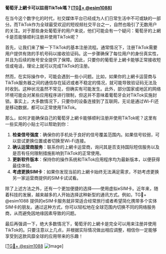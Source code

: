 **葡萄牙上網卡可以註冊TikTok嗎？[[TG💪+ @esim1088](https://t.me/s/esim1088)]**

在当今这个数字化的时代，社交媒体平台已经成为人们日常生活中不可或缺的一部分。而TikTok作为全球最受欢迎的短视频社交平台之一，自然也吸引了无数用户的关注。对于那些身处葡萄牙的用户来说，他们可能会有一个疑问：葡萄牙的上網卡是否能够顺利注册并使用TikTok呢？

首先，让我们来了解一下TikTok的基本注册流程。通常情况下，注册TikTok需要用户提供有效的手机号码以接收验证码。这一步骤确保了每位用户的身份真实性，并且为后续的账号安全提供了保障。因此，只要你的葡萄牙上網卡能够正常接收短信或电话，理论上就可以完成TikTok的注册。

然而，在实际操作中，可能会遇到一些小问题。比如，如果你的上網卡运营商与TikTok服务器之间的通信存在延迟或者不稳定的情况，就可能导致验证码无法及时收到。这种状况虽然不常见，但确实有可能发生。此外，部分国家或地区的网络环境可能会对某些应用程序进行限制，但这并不意味着葡萄牙会对TikTok实施封锁。事实上，大多数情况下，只要你的设备连接到了互联网，无论是通过Wi-Fi还是移动数据，都可以正常使用TikTok。

那么，如何才能确保自己的葡萄牙上網卡能够顺利注册并使用TikTok呢？这里有一些实用的小贴士可以帮助到你：

1. **检查信号强度**：确保你的手机处于良好的信号覆盖范围内。如果信号较弱，可以尝试更换位置或者切换至Wi-Fi连接。
2. **确认运营商服务**：联系你的上網卡运营商，询问其是否支持国际短信服务以及是否有任何限制措施影响到TikTok的正常使用。
3. **更新软件版本**：保持你的操作系统和TikTok应用程序均为最新版本，以便获得最佳体验。
4. **考虑更换SIM卡**：如果你发现当前的上網卡始终无法满足需求，不妨考虑更换另一家运营商提供的SIM卡试试看。

除了上述方法之外，还有一个更加便捷的选择——使用虚拟eSIM卡。近年来，随着科技的发展，越来越多的人开始选择这种新型的通讯方式。例如，TG💪+ @esim1088 提供的eSIM卡服务就非常适合经常旅行或者希望简化携带多个实体SIM卡的朋友。通过这种方式，你可以轻松地在全球范围内切换不同的网络服务商，从而避免因地缘因素导致的问题。

最后再强调一下，绝大多数情况下，葡萄牙的上網卡是完全可以用来注册并使用TikTok的。只要注意以上几点，并根据实际情况做出相应调整，相信你一定能够享受到这款风靡全球的应用带来的乐趣！

[[TG💪+ @esim1088](https://t.me/s/esim1088) ![Image](https://i.postimg.cc/4NQfJmqS/Snipaste-2025-05-13-00-14-12.png)]
